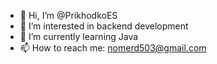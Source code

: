 - 👋 Hi, I’m @PrikhodkoES
- 👀 I’m interested in backend development
- 🌱 I’m currently learning Java
- 📫 How to reach me: nomerd503@gmail.com

<!---
PrikhodkoES/PrikhodkoES is a ✨ special ✨ repository because its `README.md` (this file) appears on your GitHub profile.
You can click the Preview link to take a look at your changes.
--->
